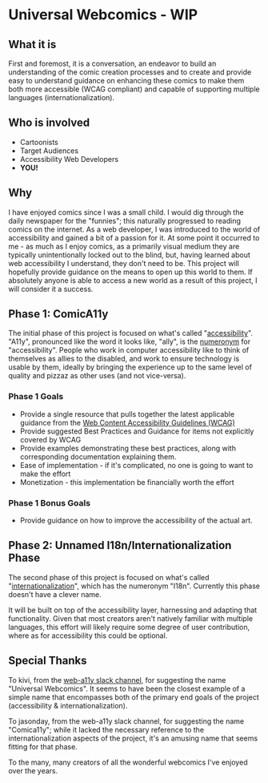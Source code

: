 # Universal Webcomics - WIP

<article markdown="1" aria-labelledby="what-it-is">

## What it is
First and foremost, it is a conversation, an endeavor to build an understanding of the comic creation processes and to create and provide easy to understand guidance on enhancing these comics to make them both more accessible (WCAG compliant) and capable of supporting multiple languages (internationalization).

</article>

<article markdown="1" aria-labelledby="who-is-involved">

## Who is involved
* Cartoonists
* Target Audiences
* Accessibility Web Developers
* **YOU!**

</article>

<article markdown="1" aria-labelledby="why">

## Why
I have enjoyed comics since I was a small child. I would dig through the daily newspaper for the "funnies"; this naturally progressed to reading comics on the internet. As a web developer, I was introduced to the world of accessibility and gained a bit of a passion for it. At some point it occurred to me - as much as I enjoy comics, as a primarily visual medium they are typically unintentionally locked out to the blind, but, having learned about web accessibility I understand, they don't need to be. This project will hopefully provide guidance on the means to open up this world to them. If absolutely anyone is able to access a new world as a result of this project, I will consider it a success.

</article>

<article markdown="1" aria-labelledby="phase-1-comica11y">

## Phase 1: ComicA11y
The initial phase of this project is focused on what's called "[accessibility](https://en.wikipedia.org/wiki/Computer_accessibility)". "A11y", pronounced like the word it looks like, "ally", is the [numeronym](https://en.wikipedia.org/wiki/Numeronym) for "accessibility". People who work in computer accessibility like to think of themselves as allies to the disabled, and work to ensure technology is usable by them, ideally by bringing the experience up to the same level of quality and pizzaz as other uses (and not vice-versa).

### Phase 1 Goals
* Provide a single resource that pulls together the latest applicable guidance from the [Web Content Accessibility Guidelines (WCAG)](https://www.w3.org/WAI/standards-guidelines/wcag/)
* Provide suggested Best Practices and Guidance for items not explicitly covered by WCAG
* Provide examples demonstrating these best practices, along with corresponding documentation explaining them.
* Ease of implementation - if it's complicated, no one is going to want to make the effort
* Monetization - this implementation be financially worth the effort

### Phase 1 Bonus Goals
* Provide guidance on how to improve the accessibility of the actual art.

</article>

<article markdown="1" aria-labelledby="phase-2-unnamed-i18ninternationalization-phase">

## Phase 2: Unnamed I18n/Internationalization Phase
The second phase of this project is focused on what's called "[internationalization](https://en.wikipedia.org/wiki/Internationalization_and_localization)", which has the numeronym "I18n". Currently this phase doesn't have a clever name.

It will be built on top of the accessibility layer, harnessing and adapting that functionality. Given that most creators aren't natively familiar with multiple languages, this effort will likely require some degree of user contribution, where as for accessibility this could be optional.

</article>

<article markdown="1" aria-labelledby="special-thanks">

## Special Thanks
To kivi, from the [web-a11y slack channel](https://web-a11y.herokuapp.com/), for suggesting the name "Universal Webcomics". It seems to have been the closest example of a simple name that encompasses both of the primary end goals of the project (accessibility & internationalization). 

To jasonday, from the web-a11y slack channel, for suggesting the name "Comica11y"; while it lacked the necessary reference to the internationalization aspects of the project, it's an amusing name that seems fitting for that phase.

To the many, many creators of all the wonderful webcomics I've enjoyed over the years.

</article>
